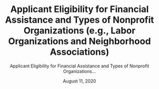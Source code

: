---
layout: resources-landing
title: Applicant Eligibility for Financial Assistance and Types of Nonprofit Organizations (e.g., Labor Organizations and Neighborhood Associations)
subtitle: Applicant Eligibility for Financial Assistance and Types of Nonprofit Organizations...
doc-link: ../wp-content/uploads/2021/11/ControllerAlertApplicantEligibilityForFinancialAssistanceAndTypesOfNonprofitOrganizations.pdf
type: financial-assistance
date: August 11, 2020
has_date: 'yes'
filters: financial-assistance controller-alerts
---